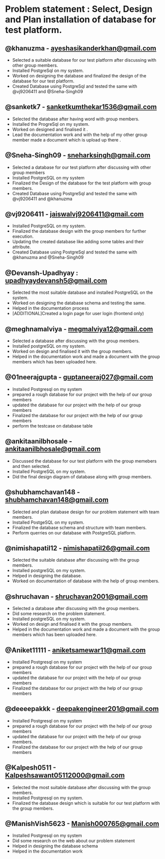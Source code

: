 # Problem statement : Select, Design and Plan installation of database for test platform.  

## @khanuzma - ayeshasikanderkhan@gmail.com   
 - Selected a suitable database for our test platform after discussing with other group members.                                                                          
 - Installed PostgreSql on my system.                                                                                                                   
 - Worked on designing the database and finalized the design of the database for our test platform. 
 - Created Database using PostgreSql and tested the same with @vj9206411 and @Sneha-Singh09                                                                             

## @sanketk7 - sanketkumthekar1536@gmail.com  
- Selected the database after having word with group members.
- Installed the ProgreSql on my system.
- Worked on designed and finalised it .
- Lead the documentation work and with the help of my other group member made a document which is upload up there .

## @Sneha-Singh09 - sneharksingh@gmail.com                          
- Selected a database for our test platform after discussing with other group members 
- Installed PostgreSQL on my system                                 
- Finalized the Design of the database for the test platform with group members. 
- Created Database using PostgreSql and tested the same with @vj9206411 and @khanuzma

## @vj9206411 - jaiswalvj9206411@gmail.com
- Installed PostgreSQL on my system.
- Finalized the database design with the group members for further execution.
- Updating the created database like adding some tables and their attribute.
- Created Database using PostgreSql and tested the same with @khanuzma and @Sneha-Singh09

## @Devansh-Upadhyay : upadhyaydevansh5@gmail.com 
- Selected the most suitable database and installed PostgreSQL on the system.
- Worked on designing the database schema and testing the same.
- Helped in the documentation process
- [ADDITIONAL]Created a login page for user login (frontend only)

## @meghnamalviya - megmalviya12@gmail.com
- Selected a database after discussing with the group members.
- Installed postgreSQL on my system.
- Worked on design and finalised it with the group members.
- Helped in the documentation work and made a document with the group members which has been uploaded here.



## @01neerajgupta - guptaneeraj027@gmail.com
- Installed Postgresql on my system
- prepared a rough database for our project with the help of our group members
- updated the database for our project with the help of our group members
- Finalized the database for our project with the help of our group members
- perform the testcase on database table



## @ankitaanilbhosale - ankitaanilbhosale@gmail.com
- Discussed the database for our test platform with the group memebers and then selected.
- Installed PostgreSQL on my system.
- Did the final design diagram of database along with group members.



## @shubhamchavan148 - shubhamchavan148@gmail.com
- Selected and plan database design for our problem statement with team members.
- Installed PostgeSQL on my system.
- Finalized the database schema and structure with team members.
- Perform querries on our database with PostgreSQL platform.                                                           

                                                                                            
## @nimishapatil12 - nimishapatil26@gmail.com
- Selected the suitable database after discussing with the group members.
- Installed postgreSQL on my system.
- Helped in designing the database.
- Worked on documentation of database with the help of group members.                                                                

## @shruchavan - shruchavan2001@gmail.com  
- Selected a database after discussing with the group members.
- Did some research on the problem statement.
- Installed postgreSQL on my system.
- Worked on design and finalised it with the group members.
- Helped in the documentation work and made a document with the group members which has been uploaded here.   


## @Aniket11111 - aniketsamewar11@gmail.com
- Installed Postgresql on my system
- prepared a rough database for our project with the help of our group members
- updated the database for our project with the help of our group members
- Finalized the database for our project with the help of our group members



## @deeeepakkk - deepakengineer201@gmail.com
- Installed Postgresql on my system
- prepared a rough database for our project with the help of our group members
- updated the database for our project with the help of our group members.
- Finalized the database for our project with the help of our group members

## @Kalpesh0511 - Kalpeshsawant05112000@gmail.com
- Selected the most suitable database after discussing with the group members.
- Installed Postgresql on my system.
- Finalized the database design which is suitable for our test platform with the group members.

## @ManishVish5623 - Manish000765@gmail.com
- Installed Postgresql on my system
- Did some research on the web about our problem statement
- Helped in designing the database schema
- Helped in the documentation work
